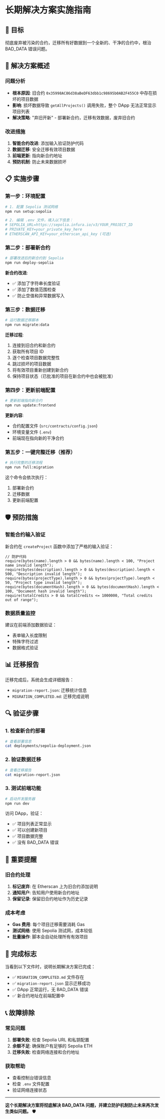 # 长期解决方案实施指南

## 🎯 目标

彻底废弃被污染的合约，迁移所有好数据到一个全新的、干净的合约中，根治 BAD_DATA 错误问题。

## 🔧 解决方案概述

### 问题分析
- **根本原因**: 旧合约 `0x35998AC86d38aBeDF63dbb1c98695b0AB2F455C0` 中存在损坏的项目数据
- **影响**: 损坏数据导致 `getAllProjects()` 调用失败，整个 DApp 无法正常显示项目列表
- **解决策略**: "弃旧开新" - 部署新合约，迁移有效数据，废弃旧合约

### 改进措施
1. **智能合约改进**: 添加输入验证防护代码
2. **数据迁移**: 安全迁移有效项目数据
3. **前端更新**: 指向新合约地址
4. **预防机制**: 防止未来数据损坏

## 📋 实施步骤

### 第一步：环境配置

```bash
# 1. 配置 Sepolia 测试网络
npm run setup:sepolia

# 2. 编辑 .env 文件，填入以下信息：
# SEPOLIA_URL=https://sepolia.infura.io/v3/YOUR_PROJECT_ID
# PRIVATE_KEY=your_private_key_here
# ETHERSCAN_API_KEY=your_etherscan_api_key (可选)
```

### 第二步：部署新合约

```bash
# 部署改进后的新合约到 Sepolia
npm run deploy-sepolia
```

**新合约改进**:
- ✅ 添加了字符串长度验证
- ✅ 添加了数值范围检查
- ✅ 防止空值和异常数据写入

### 第三步：数据迁移

```bash
# 运行数据迁移脚本
npm run migrate:data
```

**迁移过程**:
1. 连接到旧合约和新合约
2. 获取所有项目 ID
3. 逐个检查项目数据完整性
4. 跳过损坏的项目数据
5. 将有效项目重新创建到新合约
6. 保持项目状态（已批准的项目在新合约中也会被批准）

### 第四步：更新前端配置

```bash
# 更新前端指向新合约
npm run update:frontend
```

**更新内容**:
- 合约配置文件 (`src/contracts/config.json`)
- 环境变量文件 (`.env`)
- 前端现在指向新的干净合约

### 第五步：一键完整迁移（推荐）

```bash
# 执行完整的迁移流程
npm run full:migration
```

这个命令会依次执行：
1. 部署新合约
2. 迁移数据
3. 更新前端配置

## 🛡️ 预防措施

### 智能合约输入验证

新合约在 `createProject` 函数中添加了严格的输入验证：

```solidity
// 防护代码
require(bytes(name).length > 0 && bytes(name).length < 100, "Project name invalid length");
require(bytes(description).length > 0 && bytes(description).length < 500, "Description invalid length");
require(bytes(projectType).length > 0 && bytes(projectType).length < 50, "Project type invalid length");
require(bytes(documentHash).length > 0 && bytes(documentHash).length < 100, "Document hash invalid length");
require(totalCredits > 0 && totalCredits <= 1000000, "Total credits out of range");
```

### 数据质量监控

建议在前端添加数据验证：
- 表单输入长度限制
- 特殊字符过滤
- 数据格式验证

## 📊 迁移报告

迁移完成后，系统会生成详细报告：

- `migration-report.json`: 迁移统计信息
- `MIGRATION_COMPLETED.md`: 迁移完成说明

## 🔍 验证步骤

### 1. 检查新合约部署

```bash
# 查看部署信息
cat deployments/sepolia-deployment.json
```

### 2. 验证数据迁移

```bash
# 查看迁移报告
cat migration-report.json
```

### 3. 测试前端功能

```bash
# 启动开发服务器
npm run dev
```

访问 DApp，验证：
- ✅ 项目列表正常显示
- ✅ 可以创建新项目
- ✅ 项目数据完整
- ✅ 没有 BAD_DATA 错误

## 🚨 重要提醒

### 旧合约处理

1. **标记废弃**: 在 Etherscan 上为旧合约添加说明
2. **通知用户**: 告知用户使用新合约地址
3. **保留记录**: 保留旧合约地址作为历史记录

### 成本考虑

- **Gas 费用**: 每个项目迁移需要消耗 Gas
- **测试网络**: 使用 Sepolia 测试网，成本较低
- **批量操作**: 脚本会自动处理所有有效项目

## 🎉 完成标志

当看到以下文件时，说明长期解决方案已完成：

- ✅ `MIGRATION_COMPLETED.md` 文件存在
- ✅ `migration-report.json` 显示迁移成功
- ✅ DApp 正常运行，无 BAD_DATA 错误
- ✅ 新合约地址在前端配置中

## 📞 故障排除

### 常见问题

1. **部署失败**: 检查 Sepolia URL 和私钥配置
2. **余额不足**: 确保账户有足够的 Sepolia ETH
3. **迁移失败**: 检查网络连接和合约地址

### 获取帮助

- 查看控制台错误信息
- 检查 `.env` 文件配置
- 验证网络连接状态

---

**这个长期解决方案将彻底解决 BAD_DATA 问题，并建立防护机制防止未来再次发生类似问题。** 🛡️